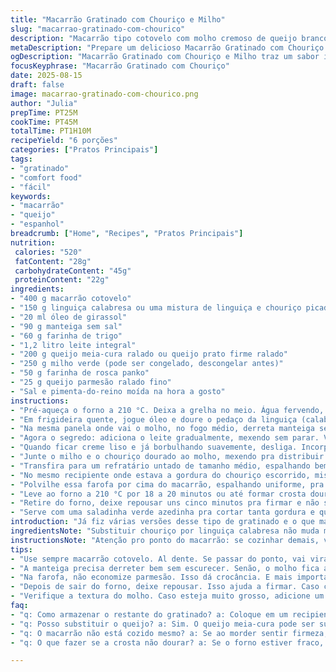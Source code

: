 ```yaml
---
title: "Macarrão Gratinado com Chouriço e Milho"
slug: "macarrao-gratinado-com-chourico"
description: "Macarrão tipo cotovelo com molho cremoso de queijo branco e chouriço picante. Milho adiciona crocância e doçura. Cremosidade na medida com molho à base de manteiga, farinha e leite, coberto com uma farofa crocante feita com panko e parmesão. Assado até a superfície ficar dourada e borbulhando, garantindo textura e sabor complexos. Receita ajustada para uso de molho bechamel e medidas adaptadas. Prato principal rústico, fácil, com toque picante do embutido espanhol e leveza do milho. Serve como refeição reconfortante e cheia de personalidade."
metaDescription: "Prepare um delicioso Macarrão Gratinado com Chouriço e Milho. Uma explosão de sabores com crocância e cremosidade em cada garfada."
ogDescription: "Macarrão Gratinado com Chouriço e Milho traz um sabor irresistível. Uma receita cheia de camadas e texturas que vai te surpreender."
focusKeyphrase: "Macarrão Gratinado com Chouriço"
date: 2025-08-15
draft: false
image: macarrao-gratinado-com-chourico.png
author: "Julia"
prepTime: PT25M
cookTime: PT45M
totalTime: PT1H10M
recipeYield: "6 porções"
categories: ["Pratos Principais"]
tags:
- "gratinado"
- "comfort food"
- "fácil"
keywords:
- "macarrão"
- "queijo"
- "espanhol"
breadcrumb: ["Home", "Recipes", "Pratos Principais"]
nutrition: 
 calories: "520"
 fatContent: "28g"
 carbohydrateContent: "45g"
 proteinContent: "22g"
ingredients:
- "400 g macarrão cotovelo"
- "150 g linguiça calabresa ou uma mistura de linguiça e chouriço picado"
- "20 ml óleo de girassol"
- "90 g manteiga sem sal"
- "60 g farinha de trigo"
- "1,2 litro leite integral"
- "200 g queijo meia-cura ralado ou queijo prato firme ralado"
- "250 g milho verde (pode ser congelado, descongelar antes)"
- "50 g farinha de rosca panko"
- "25 g queijo parmesão ralado fino"
- "Sal e pimenta-do-reino moída na hora a gosto"
instructions:
- "Pré-aqueça o forno a 210 °C. Deixa a grelha no meio. Água fervendo, salpica sal grosso pra dar sabor no macarrão. Cozinhe o cotovelo até ficar quase al dente, aquele ponto rígido no meio, porque vai voltar pra panela depois. Escorra e misture um pouco de óleo só pra evitar que grude enquanto prepara o molho."
- "Em frigideira quente, jogue óleo e doure o pedaço da linguiça (calabresa ou chouriço). Mexa de vez em quando, cuidado pra não queimar, só quer dourar e liberar gordura, aroma de tempero espanhol forte que vai impregnar tudo. Depois, reserve o chouriço em prato com papel toalha pra absorver."
- "Na mesma panela onde vai o molho, no fogo médio, derreta manteiga sem deixar escurecer. Joga a farinha de uma vez, mexe vigorosamente com fouet uns 1 a 2 minutos até formar uma pasta levemente cozida, quase sem cor. Isso evita gosto de farinha crua."
- "Agora o segredo: adiciona o leite gradualmente, mexendo sem parar. Vai engrossando, formando o bechamel clássico. Não deixa ferver tudo junto rápido, aumenta o fogo só quando começar a espessar, pra não embolar."
- "Quando ficar creme liso e já borbulhando suavemente, desliga. Incorpora os queijos ralados, misturando até amolecerem, ficar uniforme. Controle o sal aqui; queijo meia-cura não tem sal demais e garante sabor macio e derretido."
- "Junte o milho e o chouriço dourado ao molho, mexendo pra distribuir ingredientes. Aí coloca o macarrão, misturando com cuidado pra envolver tudo com o molho, sem quebrar massa."
- "Transfira para um refratário untado de tamanho médio, espalhando bem. Não encha demais, deixe espaço pra gratinar com crostinha sem derramar."
- "No mesmo recipiente onde estava a gordura do chouriço escorrido, mistura com farinha de rosca panko e queijo parmesão até ficar quase sólida, farofinha úmida."
- "Polvilhe essa farofa por cima do macarrão, espalhando uniforme, pra criar textura crocante."
- "Leve ao forno a 210 °C por 18 a 20 minutos ou até formar crosta dourada e cheirosa. Observe a cor e sons: crocante queimando um pouco é ruim, mas crocante dourado combina com macaroni bem cremoso dentro."
- "Retire do forno, deixe repousar uns cinco minutos pra firmar e não se queimar na hora de servir."
- "Serve com uma saladinha verde azedinha pra cortar tanta gordura e queijo."
introduction: "Já fiz várias versões desse tipo de gratinado e o que mais sumiu das minhas anotações foi a textura do macarrão e a crocância do topo. Usar linguiça calabresa no lugar do chouriço dá um tempero mais brasileiro, a doçura do milho fresco ou congelado acrescenta leveza ao prato pesado de queijo. Sempre faço o molho separadamente para controlar melhor a espessura e evitar grumos; até já vi gente colocar tudo junto e a farinha faz bolota - erro básico. O toque de farinha panko com parmesão é uma sacada que evita que o gratinado fique só uma crosta dura. A coloração dourada da farofa é a senha visual pra saber que está no ponto. Ah, e uma saladinha verde azedinha pra equilibrar o prato cheio de sabores e gordura não pode faltar."
ingredientsNote: "Substituir chouriço por linguiça calabresa não muda muito o perfil de sabor, só um pouco menos picante. Queijo meia-cura ou prato substitui bem o cheddar forte francês, que não é comum aqui; o parmesão ralado fresco é essencial pra crocância e sabor umami no topo. Milho pode ser fresco, congelado ou até enlatado (se usar enlatado, escorra bem para não deixar molhar o prato). A farinha normal funciona, só não use farinha com fermento. Farinha panko no lugar da farinha de rosca comum dá mais crocância - vale o investimento. Óleo de girassol ou azeite claro, manteiga sem sal sempre. Leite integral pra cremosidade; leite desnatado deixa seco o molho e não gruda direito."
instructionsNote: "Atenção pro ponto do macarrão: se cozinhar demais, vira papa no forno, porque ele absorve molho e umidade. Sempre cozinhe al dente, firme. Depois de escorrer, espalhe numa assadeira untada ou papel manteiga para esfriar rápido e não empapar. O segredo da crosta crocante está na farofa com bacon, ou linguiça, e parmesão; não economize na quantidade. Outra dica: o molho béchamel precisa ser feito com calma, sem pressa, pra não empelotar. O dourado do prato no forno depende do calor de cima e da crocância desejada - se queimar muito, abaixe o fogo ou coloque papel alumínio. Deixe o gratinado descansar alguns minutos pós-forno; assim firma, não causa queimadura na boca e os sabores se ajeitam."
tips:
- "Use sempre macarrão cotovelo. Al dente. Se passar do ponto, vai virar um mingau no forno. Cozinhe até ficar firme. Outro ponto é grelhar a linguiça. Não queime, dourar é o ideal, libera sabor. Linguiça calabresa faz um substituto bom, menos picante."
- "A manteiga precisa derreter bem sem escurecer. Senão, o molho fica amargo. Misture a farinha sempre, não pode embolar. O segredo é adicionar o leite devagar, mexer até ficar liso. Se deixar ferver, embolota. Controle a espessura."
- "Na farofa, não economize parmesão. Isso dá crocância. E mais importante, o tempo no forno. A crosta deve ser dourada, mas não queimada. Olhe sempre. Se for mais quente, abaixe o fogo. Se queimar muito, cobre com papel alumínio."
- "Depois de sair do forno, deixe repousar. Isso ajuda a firmar. Caso contrário, o macarrão se desmancha. Sempre sirva com uma saladinha. A acidez corta a gordura. Fica balanceado. Pode usar milho enlatado, mas escorra bem."
- "Verifique a textura do molho. Caso esteja muito grosso, adicione um pouco mais de leite. Misture bem. Se perceber que o macarrão grudou, não hesite em adicionar mais óleo na água do cozimento. Ajuda. Para a farofa com panko, ela tem que ficar fácil de espalhar."
faq:
- "q: Como armazenar o restante do gratinado? a: Coloque em um recipiente fechado. Pode ficar na geladeira por até 3 dias. Reaqueça no forno, não no micro-ondas. Queria resolver o sabor."
- "q: Posso substituir o queijo? a: Sim. O queijo meia-cura pode ser substituído por queijo prato. A textura fica parecida. O parmesão é essencial pra crocância."
- "q: O macarrão não está cozido mesmo? a: Se ao morder sentir firmeza, tá certo. Caso contrário, não tenha medo de mais tempo. O macarrão solta um pouco do amido depois de escorrido."
- "q: O que fazer se a crosta não dourar? a: Se o forno estiver fraco, aumente a temperatura. Mas fique de olho pra não queimar. Pode ser a distribuição da farofa também, precisa ser uniforme."

---
```

